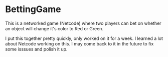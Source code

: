 # BettingGame

This is a networked game (Netcode) where two players can bet on whether an object will change it's color to Red or Green. 

I put this together pretty quickly, only worked on it for a week. I learned a lot about Netcode working on this. I may come back to it in the future to fix some isssues and polish it up. 
